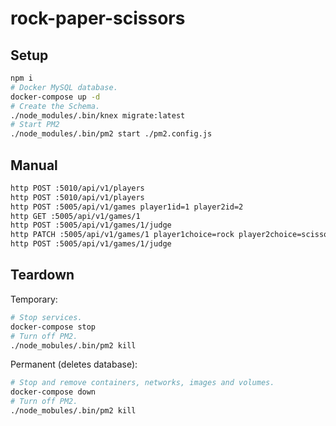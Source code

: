 # rock-paper-scissors

## Setup

```bash
npm i
# Docker MySQL database.
docker-compose up -d
# Create the Schema.
./node_modules/.bin/knex migrate:latest
# Start PM2
./node_modules/.bin/pm2 start ./pm2.config.js
```

## Manual

```bash
http POST :5010/api/v1/players
http POST :5010/api/v1/players
http POST :5005/api/v1/games player1id=1 player2id=2
http GET :5005/api/v1/games/1
http POST :5005/api/v1/games/1/judge
http PATCH :5005/api/v1/games/1 player1choice=rock player2choice=scissors
http POST :5005/api/v1/games/1/judge
```

## Teardown

Temporary:

```bash
# Stop services.
docker-compose stop
# Turn off PM2.
./node_mobules/.bin/pm2 kill
```

Permanent (deletes database):

```bash
# Stop and remove containers, networks, images and volumes.
docker-compose down
# Turn off PM2.
./node_mobules/.bin/pm2 kill
```

